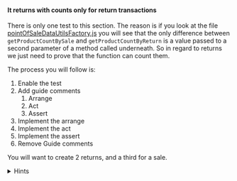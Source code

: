 <!--bl
    (filemeta
        (title "Get Product Count by Return Status")
    )
/bl-->

#### It returns with counts only for return transactions ####

There is only one test to this section. The reason is if you look at the file [pointOfSaleDataUtilsFactory.js](../jsforms-source/4_test-dummy-form/pos-transaction-services/pointOfSaleDataUtilsFactory.js) you will see that the only difference between `getProductCountBySale` and `getProductCountByReturn` is a value passed to a second parameter of a method called underneath. So in regard to returns we just need to prove that the function can count them.

The process you will follow is:

1. Enable the test
2. Add guide comments
   1. Arrange
   2. Act
   3. Assert
3. Implement the arrange
4. Implement the act
5. Implement the assert
6. Remove Guide comments

You will want to create 2 returns, and a third for a sale.

<details><summary>Hints</summary>

In the "Arrange" you will be creating 3 different transaction reports. Two will be returns and the third will be for a sale. You can choose, if you want any of these to share IDs.

<details><summary>Code</summary>

**Example (explicit, diff ids)**

```javascript
    it('returns with counts only for return transactions', () => {
        let saleTransaction = buildTransactionRecord(?, transactionStatuses.Sale, ?);
        let return1 = buildTransactionRecord(?, transactionStatuses.Return, ?);
        let return2 = buildTransactionRecord(?, transactionStatuses.Return, ?);

        let result = pointOfSaleDataUtilities.getProductCountBySale([
            return1,
            saleTransaction,
            return2,
        ]);

        assert.deepEqual(result, {
            [?]: ?,
            [?]: ?,
        });
    });
```

**Example (explicit, returns share ID)**

```javascript
    it('returns with counts only for return transactions', () => {
        let returnProduct = ?;
        let saleTransaction = buildTransactionRecord(?, transactionStatuses.Sale, ?);
        let return1 = buildTransactionRecord(returnProduct, transactionStatuses.Return, ?);
        let return2 = buildTransactionRecord(returnProduct, transactionStatuses.Return, ?);

        let result = pointOfSaleDataUtilities.getProductCountBySale([
            return1,
            saleTransaction,
            return2,
        ]);

        assert.deepEqual(result, {
            [returnProduct]: ?,
        });
    });
```

**Example (explict, all share ID)**

```javascript
    it('returns with counts only for return transactions', () => {
        let productId = ?;
        let saleTransaction = buildTransactionRecord(productId, transactionStatuses.Sale, ?);
        let return1 = buildTransactionRecord(productId, transactionStatuses.Return, ?);
        let return2 = buildTransactionRecord(productId, transactionStatuses.Return, ?);

        let result = pointOfSaleDataUtilities.getProductCountBySale([
            return1,
            saleTransaction,
            return2,
        ]);

        assert.deepEqual(result, {
            [productId]: ?,
        });
    });
```

**Example (implicit, diff ids)**

```javascript
    it('returns with counts only for return transactions', () => {
        let transactions = [
            buildTransactionRecord(?, transactionStatuses.Return, ?),
            buildTransactionRecord(?, transactionStatuses.Sale, ?),
            buildTransactionRecord(?, transactionStatuses.Return, ?),
        ];

        let result = pointOfSaleDataUtilities.getProductCountBySale(transactions);

        assert.deepEqual(result, {
            [?]: ?,
            [?]: ?,
        });
    });
```

**Example (implicit, returns share ID)**

```javascript
    it('returns with counts only for return transactions', () => {
        let returnProduct = ?;
        let transactions = [
            buildTransactionRecord(returnProduct, transactionStatuses.Return, ?),
            buildTransactionRecord(?, transactionStatuses.Sale, ?),
            buildTransactionRecord(returnProduct, transactionStatuses.Return, ?),
        ];

        let result = pointOfSaleDataUtilities.getProductCountBySale(transactions);

        assert.deepEqual(result, {
            [returnProduct]: ?,
        });
    });
```

**Example (implicit, all share ID)**

```javascript
    it('returns with counts only for return transactions', () => {
        let productId = ?;
        let transactions = [
            buildTransactionRecord(productId, transactionStatuses.Return, ?),
            buildTransactionRecord(productId, transactionStatuses.Sale, ?),
            buildTransactionRecord(productId, transactionStatuses.Return, ?),
        ];

        let result = pointOfSaleDataUtilities.getProductCountBySale([
            return1,
            saleTransaction,
            return2,
        ]);

        assert.deepEqual(result, {
            [productId]: ?,
        });
    });
```

</details>

</details>